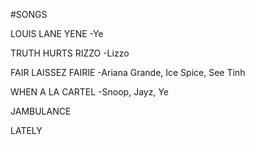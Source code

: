 #SONGS

LOUIS LANE
YENE
-Ye

TRUTH HURTS
RIZZO
-Lizzo

FAIR
LAISSEZ FAIRIE
-Ariana Grande, Ice Spice, See Tinh

WHEN
A LA CARTEL
-Snoop, Jayz, Ye

JAMBULANCE

LATELY





